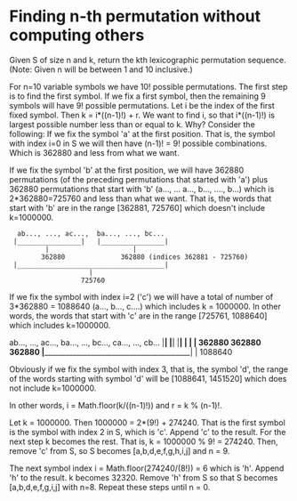 # Finding n-th permutation without computing others

Given S of size n and k, return the kth lexicographic permutation sequence. (Note: Given n will be between 1 and 10 inclusive.)

For n=10 variable symbols we have 10! possible permutations. The first step is to find the first symbol.
If we fix a first symbol, then the remaining 9 symbols will have 9! possible permutations. Let i be the index of the 
first fixed symbol. Then k = i*((n-1)!) + r. We want to find i, so that i*((n-1)!) is largest possible number less than or equal to k. Why? Consider the following:
If we fix the symbol 'a' at the first position. That is, the symbol with index i=0 in S we will then have (n-1)! = 9! possible combinations. Which is
362880 and less from what we want. 

If we fix the symbol 'b' at the first position, we will have 362880 permutations (of the preceding permutations that started with 'a')
plus 362880 permutations that start with 'b' (a..., ... a..., b..., ...., b...) which is 2*362880=725760 and less than what we want. 
That is, the words that start with 'b' are in the range [362881, 725760] which doesn't include k=1000000.
```
  ab..., ..., ac...,  ba..., ..., bc...
 |________________|   |________________|
         |                     |
        362880              362880 (indices 362881 - 725760)
 |_____________________________________|
                    |
                  725760					

```
If we fix the symbol with index i=2 ('c') we will have a total of number of 3*362880 = 1088640 (a..., b..., c....) which includes k = 1000000. 
In other words, the words that start with 'c' are in the range [725761, 1088640] which includes k=1000000.

  ab..., ..., ac...,  ba..., ..., bc...,   ca..., ..., cb...
 |________________|   |________________|  |________________|
         |                     |                   |
	   362880                362880              362880
 |_________________________________________________________|
                               |
                            1088640	
				  

Obviously if we fix the symbol with index 3, that is, the symbol 'd', the range of the words starting with symbol 'd' will be
[1088641, 1451520] which does not include k=1000000.

In other words, i = Math.floor(k/((n-1)!)) and r = k % (n-1)!.

Let k = 1000000. Then 1000000 = 2*(9!) + 274240. That is the first symbol is the symbol with index 2 in S, which is 'c'. Append 'c' to the result.
For the next step k becomes the rest. That is, k = 1000000 % 9! = 274240. Then, remove 'c' from S, so S becomes [a,b,d,e,f,g,h,i,j] and n = 9. 

The next symbol index i = Math.floor(274240/(8!)) = 6 which is 'h'. Append 'h' to the result. k becomes 32320. Remove 'h' from S so that S becomes [a,b,d,e,f,g,i,j] with n=8.
Repeat these steps until n = 0.
